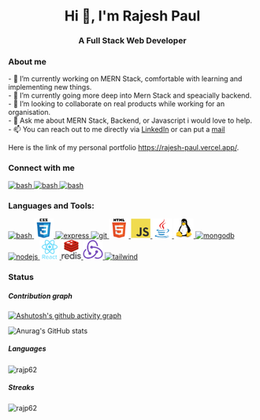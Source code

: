 <h1 align="center">Hi 👋, I'm Rajesh Paul</h1>
<h3 align="center">A Full Stack Web Developer</h3>

<h3>About me</h1>
- 🔭 I’m currently working on MERN Stack, comfortable with learning and implementing new things.<br>
- 🌱 I’m currently going more deep into Mern Stack and speacially backend.<br>
- 👯 I’m looking to collaborate on real products while working for an organisation.<br>
- 💬 Ask me about MERN Stack, Backend, or Javascript i would love to help.<br>
- 📫 You can reach out to me directly via <a href="https://www.linkedin.com/in/rajesh-paul-584a4b1b0/">LinkedIn</a> or can put a <a href="mailto:Rp0399451@gmail.com">mail</a>
<br>

Here is the link of my personal portfolio https://rajesh-paul.vercel.app/.

<h3 align="left">Connect with me </h3>
<p align="left"><a href="https://www.linkedin.com/in/rajesh-paul-584a4b1b0/" target="_blank" rel="noreferrer"> <img src="https://upload.wikimedia.org/wikipedia/commons/thumb/c/c9/Linkedin.svg/1200px-Linkedin.svg.png" alt="bash" width="31"/> </a>
  <a href="mailto:Rp0399451@gmail.com" target="_blank" rel="noreferrer"> <img src="https://cdn-icons-png.flaticon.com/512/281/281769.png" alt="bash" width="31"/> </a>
  </a>
  <a href="https://twitter.com/RajeshP40409463" target="_blank" rel="noreferrer"> <img src="https://cdn-icons-png.flaticon.com/512/124/124021.png" alt="bash" width="31" height="31"/> </a>
  </p>

  </a>


<h3 align="left">Languages and Tools:</h3>
<p align="left"> <a href="https://www.gnu.org/software/bash/" target="_blank" rel="noreferrer"> <img src="https://img.icons8.com/plasticine/100/000000/bash.png" alt="bash" width="40" height="40"/>  </a> <a href="https://www.w3schools.com/css/" target="_blank" rel="noreferrer"> <img src="https://raw.githubusercontent.com/devicons/devicon/master/icons/css3/css3-original-wordmark.svg" alt="css3" width="40" height="40"/> </a> <a href="https://expressjs.com" target="_blank" rel="noreferrer"> <img src="https://images.tute.io/tute/topic/express-js.png" alt="express" width="40" height="40"/> </a> <a href="https://git-scm.com/" target="_blank" rel="noreferrer"> <img src="https://www.vectorlogo.zone/logos/git-scm/git-scm-icon.svg" alt="git" width="40" height="40"/> </a> <a href="https://www.w3.org/html/" target="_blank" rel="noreferrer"> <img src="https://raw.githubusercontent.com/devicons/devicon/master/icons/html5/html5-original-wordmark.svg" alt="html5" width="40" height="40"/> </a> <a href="https://developer.mozilla.org/en-US/docs/Web/JavaScript" target="_blank" rel="noreferrer"> <img src="https://raw.githubusercontent.com/devicons/devicon/master/icons/javascript/javascript-original.svg" alt="javascript" width="40" height="40"/> </a> <a href="https://www.java.com" target="_blank" rel="noreferrer"> <img src="https://raw.githubusercontent.com/devicons/devicon/master/icons/java/java-original.svg" alt="java" width="40" height="40"/> </a> <a href="https://www.linux.org/" target="_blank" rel="noreferrer"> <img src="https://raw.githubusercontent.com/devicons/devicon/master/icons/linux/linux-original.svg" alt="linux" width="40" height="40"/> </a> <a href="https://www.mongodb.com/" target="_blank" rel="noreferrer"> <img  src="https://25y35xxcueanov2s108puszp-wpengine.netdna-ssl.com/wp-content/uploads/2022/03/ext-553.png" alt="mongodb" width="40" height="40"/> </a> <a href="https://nodejs.org" target="_blank" rel="noreferrer"> <img src="https://www.the-guild.dev/blog-assets/nodejs-esm/nodejs_logo.png" alt="nodejs" width="40" height="40"/> </a> <a href="https://reactjs.org/" target="_blank" rel="noreferrer"> <img src="https://raw.githubusercontent.com/devicons/devicon/master/icons/react/react-original-wordmark.svg" alt="react" width="40" height="40"/> </a> <a href="https://redis.io" target="_blank" rel="noreferrer"> <img src="https://raw.githubusercontent.com/devicons/devicon/master/icons/redis/redis-original-wordmark.svg" alt="redis" width="40" height="40"/> </a> <a href="https://redux.js.org" target="_blank" rel="noreferrer"> <img src="https://raw.githubusercontent.com/devicons/devicon/master/icons/redux/redux-original.svg" alt="redux" width="40" height="40"/> </a> <a href="https://tailwindcss.com/" target="_blank" rel="noreferrer"> <img src="https://www.vectorlogo.zone/logos/tailwindcss/tailwindcss-icon.svg" alt="tailwind" width="40" height="40"/> </a> </p>


<h3>Status</h3>

<h5>Contribution graph</h5>

[![Ashutosh's github activity graph](https://activity-graph.herokuapp.com/graph?username=RajP62&theme=react-dark)](https://github.com/RajP62/github-readme-activity-graph)


![Anurag's GitHub stats](https://github-readme-stats.vercel.app/api?username=rajp62&show_icons=true&theme=radical)

<h5>Languages</h5>

<p><img align="center" src="https://github-readme-stats.vercel.app/api/top-langs?username=rajp62&show_icons=true&locale=en&layout=compact&hide=css" alt="rajp62" /></p>

<h5>Streaks</h5>
<p><img align="center" src="https://github-readme-streak-stats.herokuapp.com/?user=rajp62&" alt="rajp62" /></p>
